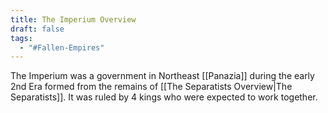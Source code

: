 ```yaml
---
title: The Imperium Overview
draft: false
tags:
  - "#Fallen-Empires"
---
```

 The Imperium was a government in Northeast [[Panazia]] during the early 2nd Era formed from the remains of [[The Separatists Overview|The Separatists]]. It was ruled by 4 kings who were expected to work together.